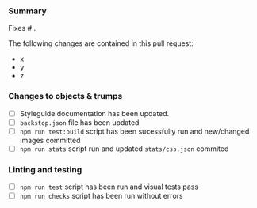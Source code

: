 ### Summary

Fixes # .

The following changes are contained in this pull request:
- x
- y
- z

### Changes to objects & trumps

- [ ] Styleguide documentation has been updated.
- [ ] `backstop.json` file has been updated
- [ ] `npm run test:build` script has been sucessfully run and new/changed images committed
- [ ] `npm run stats` script run and updated `stats/css.json` commited

### Linting and testing

- [ ] `npm run test` script has been run and visual tests pass
- [ ] `npm run checks` script has been run without errors

